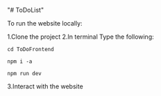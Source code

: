 "# ToDoList" 

To run the website locally:

1.Clone the project
2.In terminal Type the following:

    cd ToDoFrontend
    
    npm i -a

    npm run dev

3.Interact with the website
